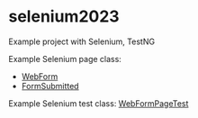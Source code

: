 # selenium2023

Example project with Selenium, TestNG

Example Selenium page class:

- [WebForm](src/test/java/page/WebForm.java)
- [FormSubmitted](src/test/java/page/FormSubmitted.java)

Example Selenium test class: [WebFormPageTest](src/test/java/scenarios/WebFormPageTest.java)